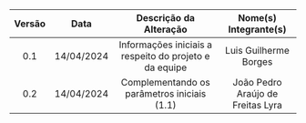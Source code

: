 | Versão | Data       | Descrição da Alteração                                  | Nome(s) Integrante(s)                                |
| :----: | :--------: | :------------------------------------------------------: | :---------------------------------------------------: |
| 0.1    | 14/04/2024 | Informações iniciais a respeito do projeto e da equipe   | Luis Guilherme Borges                                |
| 0.2    | 14/04/2024 | Complementando os parâmetros iniciais (1.1)              | João Pedro Araújo de Freitas Lyra                    |
